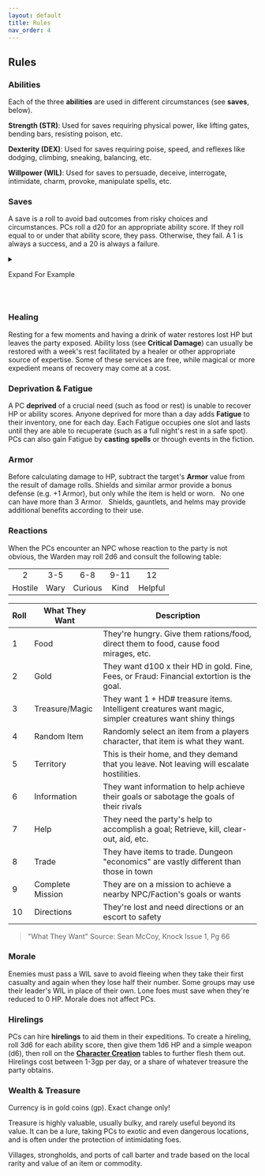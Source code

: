 ```yaml
---
layout: default
title: Rules
nav_order: 4
---
```

## Rules

### Abilities

Each of the three **abilities** are used in different circumstances (see **saves**, below).

**Strength (STR)**: Used for saves requiring physical power, like lifting gates, bending bars, resisting poison, etc.

**Dexterity (DEX)**: Used for saves requiring poise, speed, and reflexes like dodging, climbing, sneaking, balancing, etc.

**Willpower (WIL)**: Used for saves to persuade, deceive, interrogate, intimidate, charm, provoke, manipulate spells, etc.

### Saves

A save is a roll to avoid bad outcomes from risky choices and circumstances. PCs roll a d20 for an appropriate ability score. If they roll equal to or under that ability score, they pass. Otherwise, they fail. A 1 is always a success, and a 20 is always a failure.

<details markdown="block">

  <summary>

Expand For Example

 </summary>

 _Bea encounters a group of heavily-armed Goblins standing guard before a tunnel entrance. Her player carefully plots a course, recognizing that her 13 DEX makes sneaking past the guards the best option. She rolls a d20, and resulting in a 10 – a success!_

  

</details>

### Healing

Resting for a few moments and having a drink of water restores lost HP but leaves the party exposed. Ability loss (see **Critical Damage**) can usually be restored with a week's rest facilitated by a healer or other appropriate source of expertise. Some of these services are free, while magical or more expedient means of recovery may come at a cost.

### Deprivation & Fatigue

A PC **deprived** of a crucial need (such as food or rest) is unable to recover HP or ability scores. Anyone deprived for more than a day adds **Fatigue** to their inventory, one for each day. Each Fatigue occupies one slot and lasts until they are able to recuperate (such as a full night's rest in a safe spot). PCs can also gain Fatigue by **casting spells** or through events in the fiction.

### Armor

Before calculating damage to HP, subtract the target's **Armor** value from the result of damage rolls. Shields and similar armor provide a bonus defense (e.g. +1 Armor), but only while the item is held or worn.  
No one can have more than 3 Armor.  
Shields, gauntlets, and helms may provide additional benefits according to their use.

### Reactions

When the PCs encounter an NPC whose reaction to the party is not obvious, the Warden may roll 2d6 and consult the following table:

|         |      |         |      |         | 
|:-------:|:----:|:-------:|:----:|:-------:|
|    2    | 3-5  |   6-8   | 9-11 |   12    |
| Hostile | Wary | Curious | Kind | Helpful |

| Roll | What They Want   | Description                                                                                             |
| ---- | ---------------- | ------------------------------------------------------------------------------------------------------- |
| 1    | Food             | They're hungry. Give them rations/food, direct them to food, cause food mirages, etc.                   |
| 2    | Gold             | They want d100 x their HD in gold. Fine, Fees, or Fraud: Financial extortion is the goal.               |
| 3    | Treasure/Magic   | They want 1 + HD# treasure items. Intelligent creatures want magic, simpler creatures want shiny things |
| 4    | Random Item      | Randomly select an item from a players character, that item is what they want.                          |
| 5    | Territory        | This is their home, and they demand that you leave. Not leaving will escalate hostilities.              |
| 6    | Information      | They want information to help achieve their goals or sabotage the goals of their rivals                 |
| 7    | Help             | They need the party's help to accomplish a goal; Retrieve, kill, clear-out, aid, etc.                   |
| 8    | Trade            | They have items to trade. Dungeon "economics" are vastly different than those in town                   |
| 9    | Complete Mission | They are on a mission to achieve a nearby NPC/Faction's goals or wants                                  |
| 10   | Directions       | They're lost and need directions or an escort to safety                                                 |

> "What They Want" Source: Sean McCoy, Knock Issue 1, Pg 66

### Morale

Enemies must pass a WIL save to avoid fleeing when they take their first casualty and again when they lose half their number. Some groups may use their leader's WIL in place of their own. Lone foes must save when they're reduced to 0 HP. Morale does not affect PCs.

### Hirelings

PCs can hire **hirelings** to aid them in their expeditions. To create a hireling, roll 3d6 for each ability score, then give them 1d6 HP and a simple weapon (d6), then roll on the [**Character Creation**](#character-creation) tables to further flesh them out. Hirelings cost between 1-3gp per day, or a share of whatever treasure the party obtains.

### Wealth & Treasure

Currency is in gold coins (gp). Exact change only!

Treasure is highly valuable, usually bulky, and rarely useful beyond its value. It can be a lure, taking PCs to exotic and even dangerous locations, and is often under the protection of intimidating foes.

Villages, strongholds, and ports of call barter and trade based on the local rarity and value of an item or commodity.


